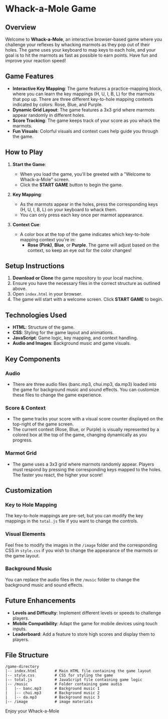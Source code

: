 # Whack-a-Mole Game

## Overview
Welcome to **Whack-a-Mole**, an interactive browser-based game where you challenge your reflexes by whacking marmots as they pop out of their holes. The game uses your keyboard to map keys to each hole, and your goal is to hit the marmots as fast as possible to earn points. Have fun and improve your reaction speed!

## Game Features
- **Interactive Key Mapping**: The game features a practice-mapping block, where you can learn the key mappings (H, U, I, B, L) for the marmots that pop up. There are three different key-to-hole mapping contexts indicated by colors: Rose, Blue, and Purple.
- **Dynamic Grid Layout**: The game features a 3x3 grid where marmots appear randomly in different holes.
- **Score Tracking**: The game keeps track of your score as you whack the marmots.
- **Fun Visuals**: Colorful visuals and context cues help guide you through the game.

## How to Play

1. **Start the Game**: 
   - When you load the game, you'll be greeted with a "Welcome to Whack-a-Mole" screen.
   - Click the **START GAME** button to begin the game.

2. **Key Mapping**: 
   - As the marmots appear in the holes, press the corresponding keys (H, U, I, B, L) on your keyboard to whack them. 
   - You can only press each key once per marmot appearance.

3. **Context Cue**:
   - A color box at the top of the game indicates which key-to-hole mapping context you're in:
     - **Rose (Pink)**, **Blue**, or **Purple**. The game will adjust based on the context, so keep an eye out for the color changes!

## Setup Instructions

1. **Download or Clone** the game repository to your local machine.
2. Ensure you have the necessary files in the correct structure as outlined above.
3. Open `index.html` in your browser.
4. The game will start with a welcome screen. Click **START GAME** to begin.

## Technologies Used

- **HTML**: Structure of the game.
- **CSS**: Styling for the game layout and animations.
- **JavaScript**: Game logic, key mapping, and context handling.
- **Audio and Images**: Background music and game visuals.

## Key Components

### Audio
- There are three audio files (banc.mp3, chui.mp3, da.mp3) loaded into the game for background music and sound effects. You can customize these files to change the game experience.

### Score & Context
- The game tracks your score with a visual score counter displayed on the top-right of the game screen.
- The current context (Rose, Blue, or Purple) is visually represented by a colored box at the top of the game, changing dynamically as you progress.

### Marmot Grid
- The game uses a 3x3 grid where marmots randomly appear. Players must respond by pressing the corresponding keys mapped to the holes. The faster you react, the higher your score!

## Customization

### Key to Hole Mapping
The key-to-hole mappings are pre-set, but you can modify the key mappings in the `total.js` file if you want to change the controls.

### Visual Elements
Feel free to modify the images in the `/image` folder and the corresponding CSS in `style.css` if you wish to change the appearance of the marmots or the game layout.

### Background Music
You can replace the audio files in the `/music` folder to change the background music and sound effects.

## Future Enhancements

- **Levels and Difficulty**: Implement different levels or speeds to challenge players.
- **Mobile Compatibility**: Adapt the game for mobile devices using touch inputs.
- **Leaderboard**: Add a feature to store high scores and display them to players.

## File Structure

```
/game-directory
|-- index.html        # Main HTML file containing the game layout
|-- style.css         # CSS for styling the game
|-- total.js          # JavaScript file containing game logic
|-- /music            # Folder containing game audio
|   |-- banc.mp3      # Background music 1
|   |-- chui.mp3      # Background music 2
|   |-- da.mp3        # Background music 3
|-- /image            # image materials
```

Enjoy your Whack-a-Mole
